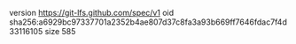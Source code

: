 version https://git-lfs.github.com/spec/v1
oid sha256:a6929bc97337701a2352b4ae807d37c8fa3a93b669ff7646fdac7f4d33116105
size 585
